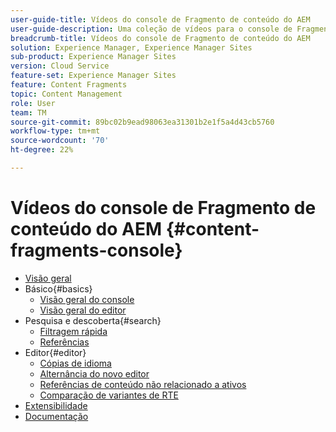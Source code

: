 ```yaml
---
user-guide-title: Vídeos do console de Fragmento de conteúdo do AEM
user-guide-description: Uma coleção de vídeos para o console de Fragmento de conteúdo do Adobe Experience Manager.
breadcrumb-title: Vídeos do console de Fragmento de conteúdo do AEM
solution: Experience Manager, Experience Manager Sites
sub-product: Experience Manager Sites
version: Cloud Service
feature-set: Experience Manager Sites
feature: Content Fragments
topic: Content Management
role: User
team: TM
source-git-commit: 89bc02b9ead98063ea31301b2e1f5a4d43cb5760
workflow-type: tm+mt
source-wordcount: '70'
ht-degree: 22%

---
```



# Vídeos do console de Fragmento de conteúdo do AEM {#content-fragments-console}

+ [Visão geral](overview.md)
+ Básico{#basics}
   + [Visão geral do console](./basics/content-fragments-console.md)
   + [Visão geral do editor](./basics/content-fragment-editor.md)
+ Pesquisa e descoberta{#search}
   + [Filtragem rápida](search/fast-filtering.md)
   + [Referências](search/references.md)
+ Editor{#editor}
   + [Cópias de idioma](editor/language-copies.md)
   + [Alternância do novo editor](editor/new-editor-toggle.md)
   + [Referências de conteúdo não relacionado a ativos](editor/non-asset-content-references.md)
   + [Comparação de variantes de RTE](editor/rte-variant-compare.md)
+ [Extensibilidade](https://experienceleague.adobe.com/docs/experience-manager-learn/cloud-service/developing/extensibility/content-fragments/overview.html)
+ [Documentação](https://experienceleague.adobe.com/docs/experience-manager-cloud-service/content/sites/administering/content-fragments/content-fragments-console.html?lang=pt-BR)
